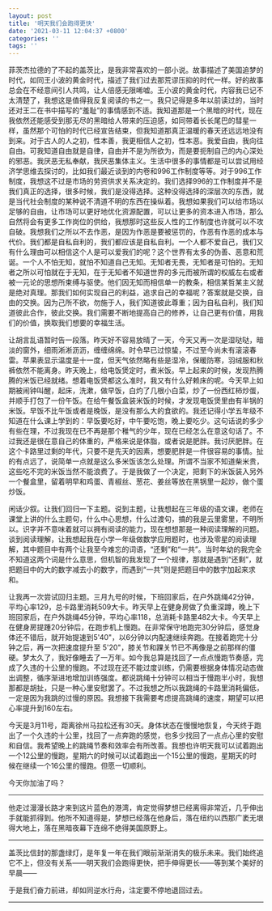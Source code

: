 ```yaml
---
layout: post
title: '明天我们会跑得更快'
date: '2021-03-11 12:04:37 +0800'
categories: ''
tags: ''
---
```


菲茨杰拉德的了不起的盖茨比，是我非常喜欢的一部小说。故事描述了美国追梦的时代，如同王小波的黄金时代，描述了我们过去那荒谬压抑的时代一样。好的故事总会在不经意间引人共鸣，让人倍感无限唏嘘。王小波的黄金时代，内容我已记不太清楚了，我想这是值得我反复阅读的书之一。我只记得是多年以前读过的，当时还对王二在书中描写的“羞耻”的事情感到不适。我知道那是一个黑暗的时代，现在我依然还能感受到那无尽的黑暗给人带来的压迫感，如同带着长长尾巴的彗星一样，虽然那个可怕的时代已经宣告结束，但我知道那真正温暖的春天还远远地没有到来。对于古人的人之初，性本善，我更相信人之初，性本恶。我爱自由，我向往自由。可我知道自由就是自律，自由并不是为所欲为，而是要扼制自己的内心深处的邪恶。我厌恶无私奉献，我厌恶集体主义。生活中很多的事情都是可以尝试用经济学思维去探讨的，比如我们最近谈到的内卷和996工作制度等等。对于996工作制度，我想这不过是市场的劳资供求关系决定的。我们选择996的工作制度并不是我们真正的选择，很多时候，我们是没得选择。这种没得选择的深层次的东西，就是当代社会制度的某种说不清道不明的东西在操纵着。我想如果我们可以给市场以足够的自由，让市场可以更好地优化资源配置，可以让更多的资本进入市场，那么自然将会有更多工作岗位的供给，我想那时这些反人性的工作制度也许就可以不攻自破。我想我们之所以不去作恶，是因为作恶是要被惩罚的，作恶有作恶的成本与代价。我们都是自私自利的，我们都应该是自私自利。一个人都不爱自己，我们又有什么理由可以相信这个人是可以爱我们的呢？这个世界有太多的伪善、恶意和荒诞。一个人不怕无知，就怕不知道自己无知。无知者无畏，无知者是可怕的。无知者之所以可怕就在于无知，在于无知者不知道世界的多元而被所谓的权威左右或者被一元论的思想所束缚与驱使。他们因无知而相信单一的教条，相信某哲某主义就是绝对真理。那我们如何实现自己的利益，追求自己的幸福呢？答案就是交换，自由的交换。因为己所不欲，勿施于人，我们知道彼此尊重；因为自私自利，我们知道彼此合作，彼此交换。我们需要不断地提高自己的修养，让自己更有价值，用我们的价值，换取我们想要的幸福生活。

让胡言乱语暂时告一段落。昨天好不容易放晴了一天，今天又再一次是湿哒哒，暗淡的窗外，细雨淅淅沥沥，缠缠绵绵。时令早已过惊蛰，不过至今尚未有滚滚春雷。苹果表显示温度是十一度，但天气依然略有些是湿冷，保暖防寒，羽绒服和秋裤依然不能离身。昨天晚上，给电饭煲定时，煮米饭。早上起来的时候，发现热腾腾的米饭已经就绪。想着电饭煲都这么准时，我又有什么好赖床的呢。今天早上如期被闹钟叫醒，起床，洗漱，做早饭，白灼了几根小白菜，炒了一份西红柿炒蛋，并顺手打包了一份午饭。在给午餐饭盒装米饭的时候，才发现电饭煲里由有半锅的米饭。早饭不比午饭或者是晚饭，是没有那么大的食欲的。我还记得小学五年级不知道在什么课上学到的：早饭要吃好，中午要吃饱，晚上要吃少。这句话说的多少有些在理，不过我现在已不再是那个稚气的少年，现在已经怎么在意这句话了。不过我还是很在意自己的体重的，严格来说是体脂，或者说是肥胖。我讨厌肥胖。在这个卡路里过剩的年代，只要不是先天的因素，想要肥胖是一件很容易的事情。扯的有点远了，说简单一点就是这么多米饭该怎么处理。所谓不当家不知道柴米贵，这些吃不完的米饭当然不能浪费了。于是我做了一个决定，把剩下的米饭装入另外一个餐盒里，留着明早和鸡蛋、青椒丝、葱花、姜丝等放在黑锅里一起炒，做个蛋炒饭。

闲话少叙。让我们回归一下主题。说到主题，让我想起在三年级的语文课，老师在课堂上讲的什么主题句，什么中心思想，什么过渡句，搞的我是云里雾里，不明所以。识字并不意味着就可以拥有阅读的能力，现在想想那是一种阅读理解的问题。谈到阅读理解，让我想起我在小学一年级做数学应用题时，也涉及零星的阅读理解，其中题目中有两个让我至今难忘的词语，“还剩”和“一共”。当时年幼的我完全不知道这两个词是什么意思，但机智的我发现了一个规律，那就是遇到“还剩”，就把题目中的大的数字减去小的数字，而遇到“一共”则是把题目中的数字加起来求和。

让我再一次尝试回归主题。三月九号的时候，下班回家后，在户外跳绳42分钟，平均心率129，总卡路里消耗509大卡。昨天早上在健身房做了负重深蹲，晚上下班回家后，在户外跳绳45分钟，平均心率118，总消耗卡路里482大卡。今天早上在健身房提踵20分钟后，在跑步机上慢跑。在非常保守地跑完30分钟后，感觉身体还不错后，就开始提速到5'40"，以6分钟以内配速继续奔跑。在接着跑完十分钟之后，再一次把速度提升至 5'20"，膝关节和踝关节已不再像是之前那样的僵硬。梦太久了，我好像睡去了一万年。如今我总算是找回了一点点慢跑节奏感，完成了久违的十公里的慢跑。不过现在还不能过度训练，仍需要根据身体情况动态做出调整，循序渐进地增加训练强度。都说跳绳十分钟可以相当于慢跑半小时，我想那都是胡扯，只是一种心里安慰罢了。不过我想之所以我跳绳的卡路里消耗偏低，一定是因为我跳的过慢的原因。我想接下我需要考虑提高跳绳的速度，期望可以把心率提升到160左右。

今天是3月11号，距离徐州马拉松还有30天。身体状态在慢慢地恢复，今天终于跑出了一个久违的十公里，找回了一点奔跑的感觉，也多少找回了一点点心里的安慰和自信。我希望晚上的跳绳节奏和效率会有所改善。我想也许明天我可以试着跑出一个12公里的慢跑，星期六的时候可以试着跑出一个15公里的慢跑，星期天的时候在继续一个16公里的慢跑。但愿一切顺利。

今天你加油了吗？

- - -

他走过漫漫长路才来到这片蓝色的港湾，肯定觉得梦想已经离得非常近，几乎伸出手就能抓得到。他所不知道得是，梦想已经落在他身后，落在纽约以西那广袤无垠得大地上，落在黑暗夜幕下连绵不绝得美国原野上。

- - -

盖茨比信封的那盏绿灯，是年复一年在我们眼前渐渐消失的极乐未来。我们始终追它不上，但没有关系——明天我们会跑得更快，把手伸得更长——等到某个美好的早晨——

于是我们奋力前进，却如同逆水行舟，注定要不停地退回过去。

- - -
